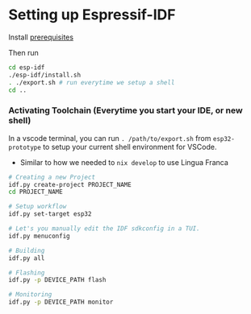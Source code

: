 # Setting up Espressif-IDF
Install [prerequisites](https://docs.espressif.com/projects/esp-idf/en/latest/esp32/get-started/linux-macos-setup.html#step-1-install-prerequisites)


Then run
```bash
cd esp-idf
./esp-idf/install.sh
. ./export.sh # run everytime we setup a shell
cd ..
```

### Activating Toolchain (Everytime you start your IDE, or new shell)
In a vscode terminal, you can run `. /path/to/export.sh` from `esp32-prototype` to setup your current shell environment for VSCode.
- Similar to how we needed to `nix develop` to use Lingua Franca

```bash
# Creating a new Project
idf.py create-project PROJECT_NAME
cd PROJECT_NAME

# Setup workflow
idf.py set-target esp32

# Let's you manually edit the IDF sdkconfig in a TUI.
idf.py menuconfig

# Building
idf.py all

# Flashing
idf.py -p DEVICE_PATH flash

# Monitoring
idf.py -p DEVICE_PATH monitor
```


